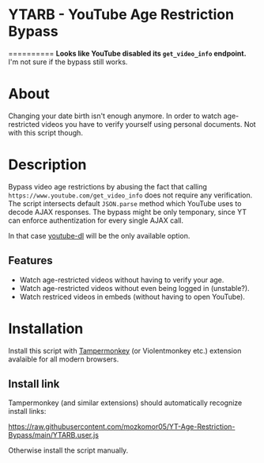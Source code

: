 # YTARB -   YouTube Age Restriction Bypass
==========
__Looks like YouTube disabled its `get_video_info` endpoint.__ I'm not sure if the bypass still works.

# About

Changing your date birth isn't enough anymore. In order to watch age-restricted videos you have to verify yourself using personal documents. Not with this script though.

# Description
Bypass video age restrictions by abusing the fact that calling `https://www.youtube.com/get_video_info` does not require any verification. The script intersects default `JSON.parse` method which YouTube uses to decode AJAX responses. The bypass might be only temponary, since YT can enforce authentization for every single AJAX call. 

In that case [youtube-dl](https://github.com/ytdl-org/youtube-dl) will be the only available option.  

## Features
- Watch age-restricted videos without having to verify your age.
- Watch age-restricted videos without even being logged in (unstable?).
- Watch restriced videos in embeds (without having to open YouTube).

# Installation
Install this script with [Tampermonkey](https://www.tampermonkey.net/) (or Violentmonkey etc.) extension avalaible for all modern browsers.

## Install link
Tampermonkey (and similar extensions) should automatically recognize install links: 

https://raw.githubusercontent.com/mozkomor05/YT-Age-Restriction-Bypass/main/YTARB.user.js

Otherwise install the script manually.